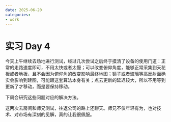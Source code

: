 ```yaml
---
date: 2025-06-20
categories:
- work
---
```


# 实习 Day 4

今天上午继续去场地进行测试，经过几次尝试之后终于摸清了设备的使用门道：正常的走路速度即可，不用太快或者太慢；可以改变俯仰角度，能够正常采集到天花板或者地板，且不会因为俯仰角的改变影响最终地图；镜子或者玻璃等高反射面确实会影响到建图，可能跟这套算法本身有关；点云更新的延迟较大，所以不用等到更新了才移动，而是要保持移动。

下周会研究这些问题对应的解决方法。

这两次去房间和师兄测试，往返公司的路上还聊天。师兄不仅年轻有为，也对技术、对市场有深刻的见解，真的让我很佩服。
